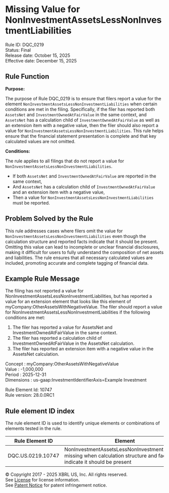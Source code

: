 # Missing Value for NonInvestmentAssetsLessNonInvestmentLiabilities  
Rule ID: DQC_0219  
Status: Final  
Release date: October 15, 2025  
Effective date: December 15, 2025  

## Rule Function

**Purpose:**

The purpose of Rule DQC_0219 is to ensure that filers report a value for the element `NonInvestmentAssetsLessNonInvestmentLiabilities` when certain conditions are met in the filing. Specifically, if the filer has reported both `AssetsNet` and `InvestmentOwnedAtFairValue` in the same context, and `AssetsNet` has a calculation child of `InvestmentOwnedAtFairValue` as well as an extension item with a negative value, then the filer should also report a value for `NonInvestmentAssetsLessNonInvestmentLiabilities`. This rule helps ensure that the financial statement presentation is complete and that key calculated values are not omitted.

**Conditions:**

The rule applies to all filings that do not report a value for `NonInvestmentAssetsLessNonInvestmentLiabilities`.  
- If both `AssetsNet` and `InvestmentOwnedAtFairValue` are reported in the same context,
- And `AssetsNet` has a calculation child of `InvestmentOwnedAtFairValue` and an extension item with a negative value,
- Then a value for `NonInvestmentAssetsLessNonInvestmentLiabilities` must be reported.

## Problem Solved by the Rule

This rule addresses cases where filers omit the value for `NonInvestmentAssetsLessNonInvestmentLiabilities` even though the calculation structure and reported facts indicate that it should be present. Omitting this value can lead to incomplete or unclear financial disclosures, making it difficult for users to fully understand the composition of net assets and liabilities. The rule ensures that all necessary calculated values are included, promoting accurate and complete tagging of financial data.

## Example Rule Message

The filing has not reported a value for NonInvestmentAssetsLessNonInvestmentLiabilities, but has reported a value for an extension element that looks like this element of myCompany:OtherAssetsWithNegativeValue. The filer should report a value for NonInvestmentAssetsLessNonInvestmentLiabilities if the following conditions are met:  
1. The filer has reported a value for AssetsNet and InvestmentOwnedAtFairValue in the same context.  
2. The filer has reported a calculation child of InvestmentOwnedAtFairValue in the AssetsNet calculation.  
3. The filer has reported an extension item with a negative value in the AssetsNet calculation.

Concept : myCompany:OtherAssetsWithNegativeValue  
Value : -1,000,000  
Period : 2025-12-31  
Dimensions : us-gaap:InvestmentIdentifierAxis=Example Investment

Rule Element Id: 10747  
Rule version: 28.0.0RC1

## Rule element ID index  
The rule element ID is used to identify unique elements or combinations of elements tested in the rule.

|Rule Element ID|Element|
|--- |--- |
| DQC.US.0219.10747 | NonInvestmentAssetsLessNonInvestmentLiabilities missing when calculation structure and facts indicate it should be present |

© Copyright 2017 - 2025 XBRL US, Inc. All rights reserved.  
See [License](https://xbrl.us/dqc-license) for license information.  
See [Patent Notice](https://xbrl.us/dqc-patent) for patent infringement notice.